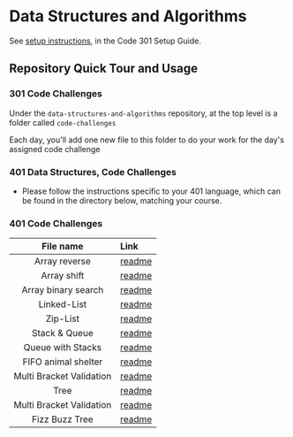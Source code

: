 # Data Structures and Algorithms

See [setup instructions](https://codefellows.github.io/setup-guide/code-301/3-code-challenges), in the Code 301 Setup Guide.

## Repository Quick Tour and Usage

### 301 Code Challenges

Under the `data-structures-and-algorithms` repository, at the top level is a folder called `code-challenges`

Each day, you'll add one new file to this folder to do your work for the day's assigned code challenge

### 401 Data Structures, Code Challenges

- Please follow the instructions specific to your 401 language, which can be found in the directory below, matching your course.



### 401 Code Challenges
|File name|Link|
|:-------:|:---|
|Array reverse|[readme](./javascript/code-challenges/)|
|Array shift|[readme](./javascript/code-challenges/array-shift/readme.md)|
|Array binary search|[readme](./javascript/code-challenges/array-binary-search/readme.md)|
|Linked-List|[readme](./javascript/linked-list/readme.md)|
|Zip-List|[readme](./javascript/ll_zip/readme.md)|
|Stack & Queue|[readme](./javascript/stacksAndQueues/readme.md)|
|Queue with Stacks|[readme](./javascript/code-challenges/queueWithStacks/readme.md)|
|FIFO animal shelter|[readme](./javascript/code-challenges/fifoAnimalShelter/readme.md)|
|Multi Bracket Validation|[readme](./javascript/code-challenges/multiBracketValidation/readme.md)|
|Tree|[readme](./javascript/tree/readme.md)|
|Multi Bracket Validation|[readme](./javascript/code-challenges/multiBracketValidation/readme.md)|
|Fizz Buzz Tree|[readme](./javascript/code-challenges/fizzBuzzTree/readme.md)|

